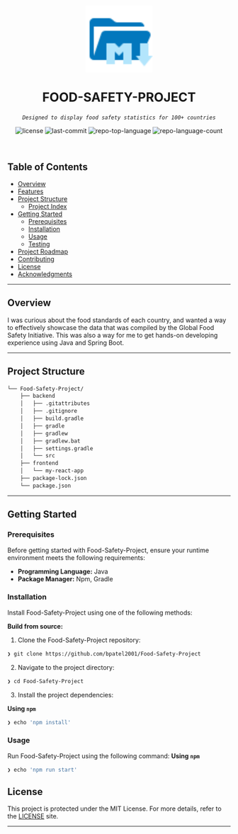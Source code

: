 <p align="center">
    <img src="https://raw.githubusercontent.com/PKief/vscode-material-icon-theme/ec559a9f6bfd399b82bb44393651661b08aaf7ba/icons/folder-markdown-open.svg" align="center" width="30%">
</p>
<p align="center"><h1 align="center">FOOD-SAFETY-PROJECT</h1></p>
<p align="center">
	<em><code> Designed to display food safety statistics for 100+ countries </code></em>
</p>
<p align="center">
	<img src="https://img.shields.io/github/license/bpatel2001/Food-Safety-Project?style=default&logo=opensourceinitiative&logoColor=white&color=0080ff" alt="license">
	<img src="https://img.shields.io/github/last-commit/bpatel2001/Food-Safety-Project?style=default&logo=git&logoColor=white&color=0080ff" alt="last-commit">
	<img src="https://img.shields.io/github/languages/top/bpatel2001/Food-Safety-Project?style=default&color=0080ff" alt="repo-top-language">
	<img src="https://img.shields.io/github/languages/count/bpatel2001/Food-Safety-Project?style=default&color=0080ff" alt="repo-language-count">
</p>
<p align="center"><!-- default option, no dependency badges. -->
</p>
<p align="center">
	<!-- default option, no dependency badges. -->
</p>
<br>

##  Table of Contents

- [ Overview](#-overview)
- [ Features](#-features)
- [ Project Structure](#-project-structure)
  - [ Project Index](#-project-index)
- [ Getting Started](#-getting-started)
  - [ Prerequisites](#-prerequisites)
  - [ Installation](#-installation)
  - [ Usage](#-usage)
  - [ Testing](#-testing)
- [ Project Roadmap](#-project-roadmap)
- [ Contributing](#-contributing)
- [ License](#-license)
- [ Acknowledgments](#-acknowledgments)

---

##  Overview

I was curious about the food standards of each country, and wanted a way to effectively showcase the data that was compiled by the Global Food Safety Initiative. This was also a way for me to get hands-on developing experience using Java and Spring Boot.

---

##  Project Structure

```sh
└── Food-Safety-Project/
    ├── backend
    │   ├── .gitattributes
    │   ├── .gitignore
    │   ├── build.gradle
    │   ├── gradle
    │   ├── gradlew
    │   ├── gradlew.bat
    │   ├── settings.gradle
    │   └── src
    ├── frontend
    │   └── my-react-app
    ├── package-lock.json
    └── package.json
```

---
##  Getting Started

###  Prerequisites

Before getting started with Food-Safety-Project, ensure your runtime environment meets the following requirements:

- **Programming Language:** Java
- **Package Manager:** Npm, Gradle


###  Installation

Install Food-Safety-Project using one of the following methods:

**Build from source:**

1. Clone the Food-Safety-Project repository:
```sh
❯ git clone https://github.com/bpatel2001/Food-Safety-Project
```

2. Navigate to the project directory:
```sh
❯ cd Food-Safety-Project
```

3. Install the project dependencies:


**Using `npm`** &nbsp; [<img align="center" src="" />]()

```sh
❯ echo 'npm install'
```

###  Usage
Run Food-Safety-Project using the following command:
**Using `npm`** &nbsp; [<img align="center" src="" />]()

```sh
❯ echo 'npm run start'
```

##  License

This project is protected under the MIT License. For more details, refer to the [LICENSE](https://choosealicense.com/licenses/mit/) site.

---
